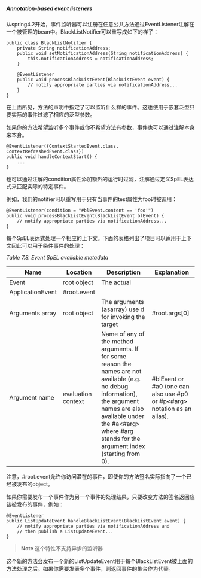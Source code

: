 ##### Annotation-based event listeners

从spring4.2开始，事件监听器可以注册在任意公共方法通过EventListener注解在一个被管理的bean中。BlackListNotifier可以重写成如下的样子：

```
public class BlackListNotifier {
    private String notificationAddress;
    public void setNotificationAddress(String notificationAddress) {
        this.notificationAddress = notificationAddress;
    }
    
    @EventListener
    public void processBlackListEvent(BlackListEvent event) {
        // notify appropriate parties via notificationAddress...
    }
}
```

在上面所见，方法的声明中指定了可以监听什么样的事件。这也使用于嵌套泛型只要实际的事件过滤了相应的泛型参数。

如果你的方法希望监听多个事件或你不希望方法有参数，事件也可以通过注解本身来本身。

```
@EventListener({ContextStartedEvent.class, ContextRefreshedEvent.class})
public void handleContextStart() {
    ...
}
```

也可以通过注解的condition属性添加额外的运行时过滤，注解通过定义SpEL表达式来匹配实际的特定事件。

例如，我们的notifier可以重写用于只有当事件的test属性为foo时被调用：

```
@EventListener(condition = "#blEvent.content == 'foo'")
public void processBlackListEvent(BlackListEvent blEvent) {
    // notify appropriate parties via notificationAddress...
}
```

每个SpEL表达式处理一个相应的上下文。下面的表格列出了项目可以适用于上下文因此可以用于条件事件的处理：

*Table 7.8. Event SpEL available metadata*

Name | Location | Description | Explanation
-- | -- | -- | --
Event | root object | The actual
ApplicationEvent | #root.event
Arguments array | root object | The arguments (asarray) use d for invoking the target| #root.args[0]
Argument name | evaluation context | Name of any of the method arguments. If for some reason the names are not available (e.g. no debug information), the argument names are also available under the #a<#arg> where #arg stands for the argument index (starting from 0). | #blEvent or #a0 (one can also use #p0 or #p<#arg> notation as an alias).

注意，#root.event允许你访问潜在的事件，即使你的方法签名实际指向了一个已经被发布的object。

如果你需要发布一个事件作为另一个事件的处理结果，只要改变方法的签名返回应该被发布的事件，例如：

```
@EventListener
public ListUpdateEvent handleBlackListEvent(BlackListEvent event) {
    // notify appropriate parties via notificationAddress and
    // then publish a ListUpdateEvent...
}
```

>**Note**
>这个特性不支持异步的监听器

这个新的方法会发布一个新的ListUpdateEvent用于每个BlackListEvent被上面的方法处理之后。如果你需要发表多个事件，则返回事件的集合作为代替。

